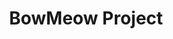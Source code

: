 ---
# preview details
layout: works-single # or Page 로 하면 됨 
title: BowMeow Project
lang: en
permalink: /en/works/bowmeow
category: Ongoing Projects
category_slug: on-going-projects
image: assets/img/works/bowmeow/bowmeowThumb.png
short_description: MSA-based Pet Supplies C2C & B2C Trading Platform


# full details
#live_preview: 
full_image: assets/img/works/bowmeow/bowmeowThumb.png
info:
  - label: Period
    value: 2024.08 ~ Ongoing
  - label: About Technology
    value: Java21, SpringBoot 3.x, gRPC
  - label: About DataBase Tech
    value: mySQL, (To be written) 
  - label: Other Technologies
    value: Docker(docker-compose), K3s, nginx  

description1:
  show: yes
  title: Project Introduction
  text1: MSA architecture study project for pet supplies C2C & B2C trading platform

description2:
  title: Infrastructure
  description2_image:
    - assets/img/works/bowmeow/bowmeowInfra.png

description3:
  title: Github Gist
  text1: <a href="/sub/bowmeowgist" target="_blank">Check Bowmeow gRPC implementation Github gist</a>


--- 